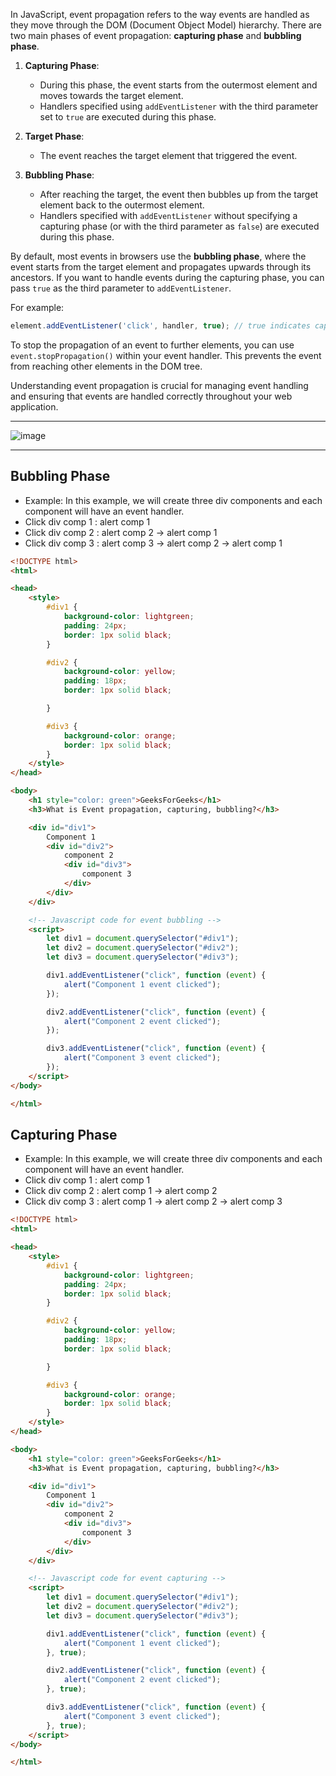 
In JavaScript, event propagation refers to the way events are handled as they move through the DOM (Document Object Model) hierarchy. There are two main phases of event propagation: **capturing phase** and **bubbling phase**.

1. **Capturing Phase**:
   - During this phase, the event starts from the outermost element and moves towards the target element.
   - Handlers specified using `addEventListener` with the third parameter set to `true` are executed during this phase.

2. **Target Phase**:
   - The event reaches the target element that triggered the event.

3. **Bubbling Phase**:
   - After reaching the target, the event then bubbles up from the target element back to the outermost element.
   - Handlers specified with `addEventListener` without specifying a capturing phase (or with the third parameter as `false`) are executed during this phase.

By default, most events in browsers use the **bubbling phase**, where the event starts from the target element and propagates upwards through its ancestors. If you want to handle events during the capturing phase, you can pass `true` as the third parameter to `addEventListener`.

For example:

```javascript
element.addEventListener('click', handler, true); // true indicates capturing phase
```

To stop the propagation of an event to further elements, you can use `event.stopPropagation()` within your event handler. This prevents the event from reaching other elements in the DOM tree.

Understanding event propagation is crucial for managing event handling and ensuring that events are handled correctly throughout your web application.


----

![image](https://github.com/shahbazalamjobs/Interview-Prep-2024/assets/125631878/5dc2b2e7-a842-48bb-9d88-672489de43bc)

---

## Bubbling Phase

- Example: In this example, we will create three div components and each component will have an event handler.
- Click div comp 1 : alert comp 1
- Click div comp 2 : alert comp 2 -> alert comp 1
- Click div comp 3 : alert comp 3 -> alert comp 2 -> alert comp 1

```html
<!DOCTYPE html> 
<html> 

<head> 
	<style> 
		#div1 { 
			background-color: lightgreen; 
			padding: 24px; 
			border: 1px solid black; 
		} 

		#div2 { 
			background-color: yellow; 
			padding: 18px; 
			border: 1px solid black; 

		} 

		#div3 { 
			background-color: orange; 
			border: 1px solid black; 
		} 
	</style> 
</head> 

<body> 
	<h1 style="color: green">GeeksForGeeks</h1> 
	<h3>What is Event propagation, capturing, bubbling?</h3> 

	<div id="div1"> 
		Component 1 
		<div id="div2"> 
			component 2 
			<div id="div3"> 
				component 3 
			</div> 
		</div> 
	</div> 

	<!-- Javascript code for event bubbling -->
	<script> 
		let div1 = document.querySelector("#div1"); 
		let div2 = document.querySelector("#div2"); 
		let div3 = document.querySelector("#div3"); 

		div1.addEventListener("click", function (event) { 
			alert("Component 1 event clicked"); 
		}); 

		div2.addEventListener("click", function (event) { 
			alert("Component 2 event clicked"); 
		}); 

		div3.addEventListener("click", function (event) { 
			alert("Component 3 event clicked"); 
		}); 
	</script> 
</body> 

</html>

```


## Capturing Phase

- Example: In this example, we will create three div components and each component will have an event handler.
- Click div comp 1 : alert comp 1	
- Click div comp 2 : alert comp 1 -> alert comp 2
- Click div comp 3 : alert comp 1 -> alert comp 2 -> alert comp 3

```html
<!DOCTYPE html> 
<html> 

<head> 
	<style> 
		#div1 { 
			background-color: lightgreen; 
			padding: 24px; 
			border: 1px solid black; 
		} 

		#div2 { 
			background-color: yellow; 
			padding: 18px; 
			border: 1px solid black; 

		} 

		#div3 { 
			background-color: orange; 
			border: 1px solid black; 
		} 
	</style> 
</head> 

<body> 
	<h1 style="color: green">GeeksForGeeks</h1> 
	<h3>What is Event propagation, capturing, bubbling?</h3> 

	<div id="div1"> 
		Component 1 
		<div id="div2"> 
			component 2 
			<div id="div3"> 
				component 3 
			</div> 
		</div> 
	</div> 

	<!-- Javascript code for event capturing -->
	<script> 
		let div1 = document.querySelector("#div1"); 
		let div2 = document.querySelector("#div2"); 
		let div3 = document.querySelector("#div3"); 

		div1.addEventListener("click", function (event) { 
			alert("Component 1 event clicked"); 
		}, true); 

		div2.addEventListener("click", function (event) { 
			alert("Component 2 event clicked"); 
		}, true); 

		div3.addEventListener("click", function (event) { 
			alert("Component 3 event clicked"); 
		}, true); 
	</script> 
</body> 

</html>


```
